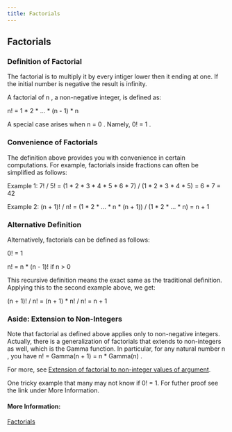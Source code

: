```yaml
---
title: Factorials
---
```

## Factorials
<!-- The article goes here, in GitHub-flavored Markdown. Feel free to add YouTube videos, images, and CodePen/JSBin embeds  -->

### Definition of Factorial

The factorial is to multiply it by every intiger lower then it ending at one. If the initial number is negative the result is infinity.

A factorial of <span class="texhtml"> n </span>, a non-negative integer, is defined as:

<span class="texhtml"> n! = 1 * 2 * ... * (n - 1) * n </span>

A special case arises when <span class="texhtml"> n = 0 </span>. Namely, <span class="texhtml"> 0! = 1 </span>.

### Convenience of Factorials

The definition above provides you with convenience in certain computations. For example, factorials inside fractions can often be simplified as follows:

Example 1: <span class="texhtml"> 7! / 5! = (1 * 2 * 3 * 4 * 5 * 6 * 7) / (1 * 2 * 3 * 4 * 5) = 6 * 7 = 42 </span>

Example 2: <span class="texhtml"> (n + 1)! / n! = (1 * 2 * ... * n * (n + 1)) / (1 * 2 * ... * n) = n + 1 </span>

### Alternative Definition

Alternatively, factorials can be defined as follows:

<span class="texhtml"> 0! = 1 </span>

<span class="texhtml"> n! = n * (n - 1)! </span> if <span class="texhtml"> n > 0 </span>

This recursive definition means the exact same as the traditional definition. Applying this to the second example above, we get:

<span class="texhtml"> (n + 1)! / n! = (n + 1) * n! / n! = n + 1 </span>

### Aside: Extension to Non-Integers

Note that factorial as defined above applies only to non-negative integers. Actually, there is a generalization of factorials that extends to non-integers as well, which is the Gamma function. In particular, for any natural number <span class="texhtml"> n </span>, you have <span class="texhtml"> n! = Gamma(n + 1) = n * Gamma(n) </span>.

For more, see <a href='https://en.wikipedia.org/wiki/Factorial#Extension_of_factorial_to_non-integer_values_of_argument' target='_blank' rel='nofollow'>Extension of factorial to non-integer values of argument</a>.

<span class="texhtml"> 

One tricky example that many may not know if 0! = 1. For futher proof see the link under More Information.




#### More Information:
<a href='http://www.purplemath.com/modules/factorial.htm' target='_blank' rel='nofollow'>Factorials</a>
